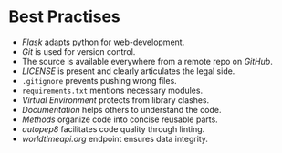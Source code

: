 # Best Practises

- _Flask_ adapts python for web-development.
- _Git_ is used for version control.
- The source is available everywhere from a remote repo on _GitHub_.
- _LICENSE_ is present and clearly articulates the legal side.
- `.gitignore` prevents pushing wrong files.
- `requirements.txt` mentions necessary modules.
- _Virtual Environment_ protects from library clashes.
- _Documentation_ helps others to understand the code.
- _Methods_ organize code into concise reusable parts.
- _autopep8_ facilitates code quality through linting.
- _worldtimeapi.org_ endpoint ensures data integrity.
